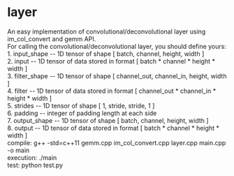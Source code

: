 # layer
An easy implementation of convolutional/deconvolutional layer using im_col_convert and gemm API.<br/>
For calling the convolutional/deconvolutional layer, you should define yours:<br/>
    1. input_shape -- 1D tensor of shape [ batch, channel, height, width ]<br/>
    2. input -- 1D tensor of data stored in format [ batch * channel * height * width ]<br/>
    3. filter_shape -- 1D tensor of shape [ channel_out, channel_in, height, width ]<br/>
    4. filter -- 1D tensor of data stored in format [ channel_out * channel_in * height * width ]<br/>
    5. strides -- 1D tensor of shape [ 1, stride, stride, 1 ]<br/>
    6. padding -- integer of padding length at each side<br/>
    7. output_shape -- 1D tensor of shape [ batch, channel, height, width ]<br/>
    8. output -- 1D tensor of data stored in format [ batch * channel * height * width ]<br/>
compile: g++ -std=c++11 gemm.cpp im_col_convert.cpp layer.cpp main.cpp -o main<br/>
execution: ./main<br/>
test: python test.py<br/>
